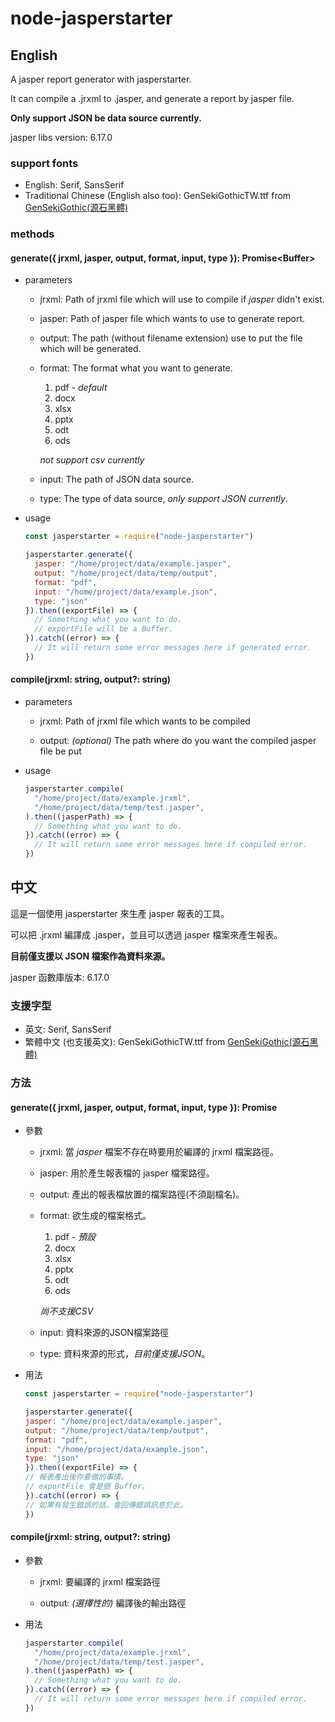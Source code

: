 # node-jasperstarter

## English

A jasper report generator with jasperstarter.

It can compile a .jrxml to .jasper, and generate a report by jasper file.

**Only support JSON be data source currently.**

jasper libs version: 6.17.0



### support fonts

- English: Serif, SansSerif
- Traditional Chinese (English also too): GenSekiGothicTW.ttf from [GenSekiGothic(源石黑體)](https://github.com/ButTaiwan/genseki-font/releases) 

### methods

#### generate({ jrxml, jasper, output, format, input, type }): Promise\<Buffer\>

- parameters

  - jrxml: Path of jrxml file which will use to compile if *jasper* didn't exist. 

  - jasper: Path of jasper file which wants to use to generate report.

  - output: The path (without filename extension) use to put the file which will be generated.

  - format: The format what you want to generate.

    1. pdf - *default*
    2. docx
    3. xlsx
    4. pptx
    5. odt
    6. ods

    *not support csv currently*

  - input: The path of JSON data source.

  - type: The type of data source, *only support JSON currently*.

- usage

  ```js
  const jasperstarter = require("node-jasperstarter")
  
  jasperstarter.generate({
    jasper: "/home/project/data/example.jasper",
    output: "/home/project/data/temp/output",
    format: "pdf",
    input: "/home/project/data/example.json",
    type: "json"
  }).then((exportFile) => {
    // Something what you want to do.
    // exportFile will be a Buffer.
  }).catch((error) => {
    // It will return some error messages here if generated error.
  })
  ```
#### compile(jrxml: string, output?: string)
  
- parameters

  - jrxml: Path of jrxml file which wants to be compiled

  - output: *(optional)* The path where do you want the compiled jasper file be put

- usage

  ```js
  jasperstarter.compile(
    "/home/project/data/example.jrxml",
    "/home/project/data/temp/test.jasper",
  ).then((jasperPath) => {
    // Something what you want to do.
  }).catch((error) => {
    // It will return some error messages here if compiled error.
  })
  ```

## 中文

這是一個使用 jasperstarter 來生產 jasper 報表的工具。

可以把 .jrxml 編譯成 .jasper，並且可以透過 jasper 檔案來產生報表。

**目前僅支援以 JSON 檔案作為資料來源。**

jasper 函數庫版本: 6.17.0



### 支援字型

- 英文: Serif, SansSerif
- 繁體中文 (也支援英文): GenSekiGothicTW.ttf from [GenSekiGothic(源石黑體)](https://github.com/ButTaiwan/genseki-font/releases)

### 方法

#### generate({ jrxml, jasper, output, format, input, type }): Promise

- 參數

  - jrxml: 當 *jasper* 檔案不存在時要用於編譯的 jrxml 檔案路徑。

  - jasper: 用於產生報表檔的 jasper 檔案路徑。

  - output: 產出的報表檔放置的檔案路徑(不須副檔名)。

  - format: 欲生成的檔案格式。

    1. pdf - *預設*
    2. docx
    3. xlsx
    4. pptx
    5. odt
    6. ods

    *尚不支援CSV*

  - input: 資料來源的JSON檔案路徑

  - type: 資料來源的形式，*目前僅支援JSON*。

- 用法
	```js
  const jasperstarter = require("node-jasperstarter")
  
  jasperstarter.generate({
    jasper: "/home/project/data/example.jasper",
    output: "/home/project/data/temp/output",
    format: "pdf",
    input: "/home/project/data/example.json",
    type: "json"
  }).then((exportFile) => {
    // 報表產出後你要做的事情。
    // exportFile 會是個 Buffer。
  }).catch((error) => {
    // 如果有發生錯誤的話，會回傳錯誤訊息於此。
  })
  ```
#### compile(jrxml: string, output?: string)
  
- 參數

  - jrxml: 要編譯的 jrxml 檔案路徑

  - output: *(選擇性的)* 編譯後的輸出路徑

- 用法

  ```js
  jasperstarter.compile(
    "/home/project/data/example.jrxml",
    "/home/project/data/temp/test.jasper",
  ).then((jasperPath) => {
    // Something what you want to do.
  }).catch((error) => {
    // It will return some error messages here if compiled error.
  })
  ```
